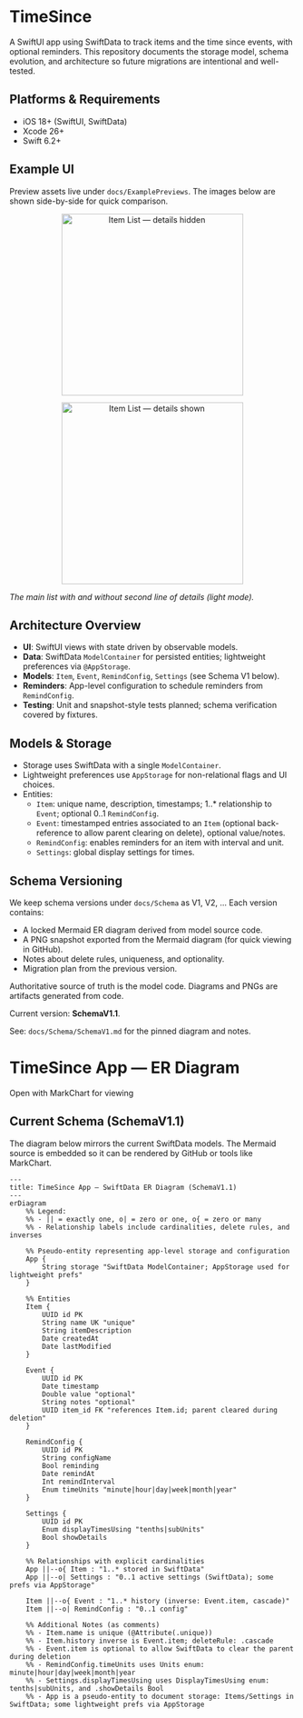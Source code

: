 # TimeSince

A SwiftUI app using SwiftData to track items and the time since events, with optional reminders. This repository documents the storage model, schema evolution, and architecture so future migrations are intentional and well-tested.

## Platforms & Requirements
- iOS 18+ (SwiftUI, SwiftData)
- Xcode 26+
- Swift 6.2+

## Example UI
Preview assets live under `docs/ExamplePreviews`. The images below are shown side-by-side for quick comparison.

<div align="center" style="display:flex; gap:12px; justify-content:center; align-items:flex-start; flex-wrap:wrap;">
  <picture>
    <source media="(prefers-color-scheme: dark)" srcset="docs/ExamplePreviews/ItemListView_noshowDetails.png">
    <img src="docs/ExamplePreviews/ItemListView_noshowDetails.png" alt="Item List — details hidden" width="320" loading="lazy">
  </picture>
  <picture>
    <source media="(prefers-color-scheme: dark)" srcset="docs/ExamplePreviews/ItemListView_showDetails.png">
    <img src="docs/ExamplePreviews/ItemListView_showDetails.png" alt="Item List — details shown" width="320" loading="lazy">
  </picture>
</div>

_The main list with and without second line of details (light mode)._ 

## Architecture Overview
- **UI**: SwiftUI views with state driven by observable models.
- **Data**: SwiftData `ModelContainer` for persisted entities; lightweight preferences via `@AppStorage`.
- **Models**: `Item`, `Event`, `RemindConfig`, `Settings` (see Schema V1 below).
- **Reminders**: App-level configuration to schedule reminders from `RemindConfig`.
- **Testing**: Unit and snapshot-style tests planned; schema verification covered by fixtures.

## Models & Storage
- Storage uses SwiftData with a single `ModelContainer`.
- Lightweight preferences use `AppStorage` for non-relational flags and UI choices.
- Entities:
  - `Item`: unique name, description, timestamps; 1..* relationship to `Event`; optional 0..1 `RemindConfig`.
  - `Event`: timestamped entries associated to an `Item` (optional back-reference to allow parent clearing on delete), optional value/notes.
  - `RemindConfig`: enables reminders for an item with interval and unit.
  - `Settings`: global display settings for times.

## Schema Versioning
We keep schema versions under `docs/Schema` as V1, V2, ... Each version contains:
- A locked Mermaid ER diagram derived from model source code.
- A PNG snapshot exported from the Mermaid diagram (for quick viewing in GitHub).
- Notes about delete rules, uniqueness, and optionality.
- Migration plan from the previous version.

Authoritative source of truth is the model code. Diagrams and PNGs are artifacts generated from code.

Current version: **SchemaV1.1**.

See: `docs/Schema/SchemaV1.md` for the pinned diagram and notes.

# TimeSince App — ER Diagram
Open with MarkChart for viewing

## Current Schema (SchemaV1.1)
The diagram below mirrors the current SwiftData models. The Mermaid source is embedded so it can be rendered by GitHub or tools like MarkChart.

```mermaid
---
title: TimeSince App — SwiftData ER Diagram (SchemaV1.1)
---
erDiagram
    %% Legend:
    %% - || = exactly one, o| = zero or one, o{ = zero or many
    %% - Relationship labels include cardinalities, delete rules, and inverses

    %% Pseudo-entity representing app-level storage and configuration
    App {
        String storage "SwiftData ModelContainer; AppStorage used for lightweight prefs"
    }

    %% Entities
    Item {
        UUID id PK
        String name UK "unique"
        String itemDescription
        Date createdAt
        Date lastModified
    }

    Event {
        UUID id PK
        Date timestamp
        Double value "optional"
        String notes "optional"
        UUID item_id FK "references Item.id; parent cleared during deletion"
    }

    RemindConfig {
        UUID id PK
        String configName
        Bool reminding
        Date remindAt
        Int remindInterval
        Enum timeUnits "minute|hour|day|week|month|year"
    }

    Settings {
        UUID id PK
        Enum displayTimesUsing "tenths|subUnits"
        Bool showDetails
    }

    %% Relationships with explicit cardinalities
    App ||--o{ Item : "1..* stored in SwiftData"
    App ||--o| Settings : "0..1 active settings (SwiftData); some prefs via AppStorage"

    Item ||--o{ Event : "1..* history (inverse: Event.item, cascade)"
    Item ||--o| RemindConfig : "0..1 config"

    %% Additional Notes (as comments)
    %% - Item.name is unique (@Attribute(.unique))
    %% - Item.history inverse is Event.item; deleteRule: .cascade
    %% - Event.item is optional to allow SwiftData to clear the parent during deletion
    %% - RemindConfig.timeUnits uses Units enum: minute|hour|day|week|month|year
    %% - Settings.displayTimesUsing uses DisplayTimesUsing enum: tenths|subUnits, and .showDetails Bool
    %% - App is a pseudo-entity to document storage: Items/Settings in SwiftData; some lightweight prefs via AppStorage

